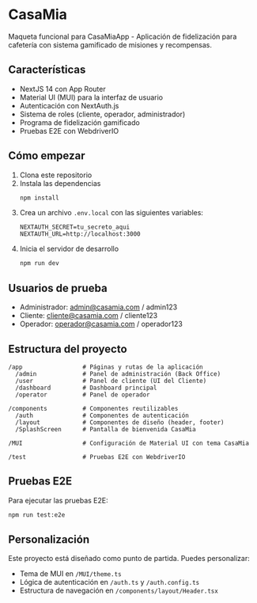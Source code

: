 # CasaMia

Maqueta funcional para CasaMiaApp - Aplicación de fidelización para cafetería con sistema gamificado de misiones y recompensas.

## Características

- NextJS 14 con App Router
- Material UI (MUI) para la interfaz de usuario
- Autenticación con NextAuth.js
- Sistema de roles (cliente, operador, administrador)
- Programa de fidelización gamificado
- Pruebas E2E con WebdriverIO

## Cómo empezar

1. Clona este repositorio
2. Instala las dependencias
   ```bash
   npm install
   ```
3. Crea un archivo `.env.local` con las siguientes variables:
   ```
   NEXTAUTH_SECRET=tu_secreto_aqui
   NEXTAUTH_URL=http://localhost:3000
   ```
4. Inicia el servidor de desarrollo
   ```bash
   npm run dev
   ```

## Usuarios de prueba

- Administrador: admin@casamia.com / admin123
- Cliente: cliente@casamia.com / cliente123
- Operador: operador@casamia.com / operador123

## Estructura del proyecto

```
/app                 # Páginas y rutas de la aplicación
  /admin             # Panel de administración (Back Office)
  /user              # Panel de cliente (UI del Cliente)
  /dashboard         # Dashboard principal
  /operator          # Panel de operador
  
/components          # Componentes reutilizables
  /auth              # Componentes de autenticación
  /layout            # Componentes de diseño (header, footer)
  /SplashScreen      # Pantalla de bienvenida CasaMia
  
/MUI                 # Configuración de Material UI con tema CasaMia
  
/test                # Pruebas E2E con WebdriverIO
```

## Pruebas E2E

Para ejecutar las pruebas E2E:

```bash
npm run test:e2e
```

## Personalización

Este proyecto está diseñado como punto de partida. Puedes personalizar:

- Tema de MUI en `/MUI/theme.ts`
- Lógica de autenticación en `/auth.ts` y `/auth.config.ts`
- Estructura de navegación en `/components/layout/Header.tsx`
